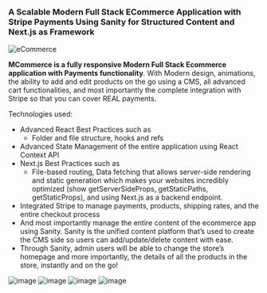 ### A Scalable Modern Full Stack ECommerce Application with Stripe Payments Using Sanity for Structured Content and Next.js as Framework 
![eCommerce](https://github.com/Mabast1/ecommerce/blob/main/ecommerce/assets/herobanner.png)

**MCommerce is a fully responsive Modern Full Stack Ecommerce application with Payments functionality**. With Modern design, animations, the ability to add and edit products on the go using a CMS, all advanced cart functionalities, and most importantly the complete integration with Stripe so that you can cover REAL payments. 

Technologies used: 
- Advanced React Best Practices such as
  - Folder and file structure, hooks and refs
- Advanced State Management of the entire application using React Context API
- Next.js Best Practices such as
  - File-based routing, Data fetching that allows server-side rendering and static generation which makes your websites incredibly optimized (show getServerSideProps, getStaticPaths, getStaticProps), and using Next.js as a backend endpoint.
- Integrated Stripe to manage payments, products, shipping rates, and the entire checkout process
- And most importantly manage the entire content of the ecommerce app using Sanity. Sanity is the unified content platform that’s used to create the CMS side so users can add/update/delete content with ease. <show sanity desk>
- Through Sanity, admin users will be able to change the store’s homepage and more importantly, the details of all the products in the store, instantly and on the go!

![image](https://github.com/Mabast1/ecommerce/blob/main/ecommerce/assets/Mcommerce-full-height.png)
![image](https://user-images.githubusercontent.com/70088342/160780381-7c947640-422e-4729-abae-21911e9bc716.png)
![image](https://user-images.githubusercontent.com/70088342/160780549-111ed048-cd4b-4740-b2fd-2c6fc3520c52.png)
![image](https://user-images.githubusercontent.com/70088342/160780884-22d6025e-9b7d-4493-8136-b3dfbf00a32f.png)
